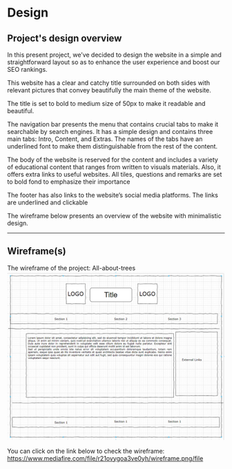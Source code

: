 # Design

## Project's design overview

In this present project, we’ve decided to design the website in a simple and
straightforward layout so as to enhance the user experience and boost our SEO
rankings.

This website has a clear and catchy title surrounded on both sides with relevant
pictures that convey beautifully the main theme of the website.

The title is set to bold to medium size of 50px to make it readable and
beautiful.

The navigation bar presents the menu that contains crucial tabs to make it
searchable by search engines. It has a simple design and contains three main
tabs: Intro, Content, and Extras. The names of the tabs have an underlined font
to make them distinguishable from the rest of the content.

The body of the website is reserved for the content and includes a variety of
educational content that ranges from written to visuals materials. Also, it
offers extra links to useful websites. All tiles, questions and remarks are set
to bold fond to emphasize their importance

The footer has also links to the website’s social media platforms. The links are
underlined and clickable

The wireframe below presents an overview of the website with minimalistic
design.

<!-- give an overview of your project's design -->
<!-- describe the reasoning behind your group's design and wireframe -->
<!-- include other centralized decisions like fonts, palates, ... -->

---

## Wireframe(s)

The wireframe of the project: All-about-trees
![Wireframe](/planning/wireframe.png)

<!-- provide a link to your wireframe documenting on Figma, or wherever it is -->

You can click on the link below to check the wireframe:
<https://www.mediafire.com/file/r21ovygoa3ve0yh/wireframe.png/file>
